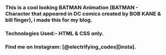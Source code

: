 ### This is a cool looking BATMAN Animation (BATMAN - Character that appeared in DC comics created by BOB KANE & bill finger), i made this for my blog.

### Technologies Used:- HTML & CSS only.

### Find me on Instagram: [@electrifying_codes][insta].

[instagram]: https://www.instagram.com/electrifying_codes/